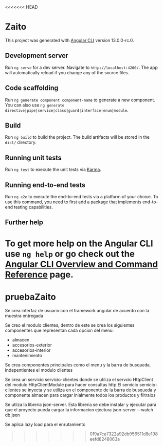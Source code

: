 <<<<<<< HEAD
# Zaito

This project was generated with [Angular CLI](https://github.com/angular/angular-cli) version 13.0.0-rc.0.

## Development server

Run `ng serve` for a dev server. Navigate to `http://localhost:4200/`. The app will automatically reload if you change any of the source files.

## Code scaffolding

Run `ng generate component component-name` to generate a new component. You can also use `ng generate directive|pipe|service|class|guard|interface|enum|module`.

## Build

Run `ng build` to build the project. The build artifacts will be stored in the `dist/` directory.

## Running unit tests

Run `ng test` to execute the unit tests via [Karma](https://karma-runner.github.io).

## Running end-to-end tests

Run `ng e2e` to execute the end-to-end tests via a platform of your choice. To use this command, you need to first add a package that implements end-to-end testing capabilities.

## Further help

To get more help on the Angular CLI use `ng help` or go check out the [Angular CLI Overview and Command Reference](https://angular.io/cli) page.
=======
# pruebaZaito

Se crea interfaz de usuario con el framework angular de acuerdo con la muestra entregada

Se creo el modulo clientes, dentro de este se crea los siguientes componentes que representan cada opcion del menu:
- almacen
- accesorios-exterior
- accesorios-interior
- mantenimiento

Se crea componentes principales como el menu y la barra de busqueda, indepentientes el modulo clientes

Se crea un servicio servicio-clientes donde se utiliza el servcio HttpClient del modulo HttpClientModule para hacer consultas http
El servicio servicio-clientes se inyecta y se utiliza en el componente de la barra de busqueda y componente almacen para cargar inialmente todos los productos y filtralos

Se utliza la libreria json-server. Esta libreria se debe instalar y ejecutar para que el proyecto pueda cargar la informacion
ejectura json-server --watch db.json

Se aplica lazy load para el enrutamiento 
>>>>>>> 019a7ca7322a92db956511d8e198eefd8248063a
